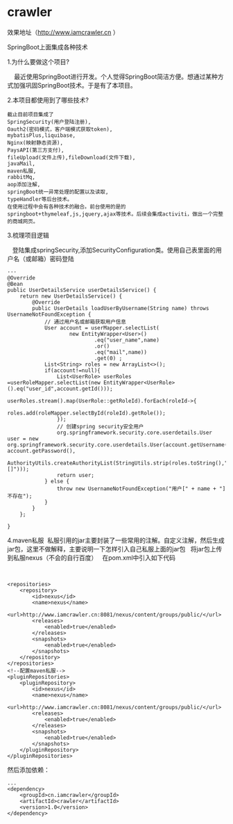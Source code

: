 # crawler
效果地址（http://www.iamcrawler.cn ）

SpringBoot上面集成各种技术

  1.为什么要做这个项目?
  
     	 最近使用SpringBoot进行开发。个人觉得SpringBoot简洁方便。想通过某种方式加强巩固SpringBoot技术。于是有了本项目。
	 
      
  2.本项目都使用到了哪些技术?
  
  	截止目前项目集成了
	SpringSecurity(用户登陆注册),
	Oauth2(密码模式，客户端模式获取token),
	mybatisPlus,liquibase,
	Nginx(映射静态资源),
	PaysAPI(第三方支付),
	fileUpload(文件上传),fileDownload(文件下载),
	javaMail,
	maven私服,
	rabbitMq,
	aop添加注解,
	springBoot统一异常处理的配置以及读取,
	typeHandler等后台技术。
	在使用过程中会有各种技术的融合。前台使用的是的springboot+thymeleaf,js,jquery,ajax等技术。后续会集成activiti，做出一个完整的商城网页。
      
      
      
  3.梳理项目逻辑
    
    
    
    登陆集成springSecurity,添加SecurityConfiguration类。使用自己表里面的用户名（或邮箱）密码登陆
   
    
  
    ···
    @Override
    @Bean
    public UserDetailsService userDetailsService() {
        return new UserDetailsService() {
            @Override
            public UserDetails loadUserByUsername(String name) throws UsernameNotFoundException {
                // 通过用户名或邮箱获取用户信息
                User account = userMapper.selectList(
                        new EntityWrapper<User>()
                                .eq("user_name",name)
                                .or()
                                .eq("mail",name))
                                .get(0) ;
                List<String> roles = new ArrayList<>();
                if(account!=null){
                    List<UserRole> userRoles =userRoleMapper.selectList(new EntityWrapper<UserRole>().eq("user_id",account.getId()));
                    userRoles.stream().map(UserRole::getRoleId).forEach(roleId->{
                        roles.add(roleMapper.selectById(roleId).getRole());
                    });
                    // 创建spring security安全用户
                    org.springframework.security.core.userdetails.User user = new 			org.springframework.security.core.userdetails.User(account.getUsername(), account.getPassword(),
                            AuthorityUtils.createAuthorityList(StringUtils.strip(roles.toString(),"[]")));
                    return user;
                } else {
                    throw new UsernameNotFoundException("用户[" + name + "]不存在");
                }
            }
        };

    }
 4.maven私服
  私服引用的jar主要封装了一些常用的注解。自定义注解，然后生成jar包，这里不做解释，主要说明一下怎样引入自己私服上面的jar包
   将jar包上传到私服nexus（不会的自行百度）
   在pom.xml中引入如下代码
   
   
   
   <!--配置maven私服-->
	<repositories>
		<repository>
			<id>nexus</id>
			<name>nexus</name>
			<url>http://www.iamcrawler.cn:8081/nexus/content/groups/public/</url>
			<releases>
				<enabled>true</enabled>
			</releases>
			<snapshots>
				<enabled>true</enabled>
			</snapshots>
		</repository>
	</repositories>
	<!--配置maven私服-->
	<pluginRepositories>
		<pluginRepository>
			<id>nexus</id>
			<name>nexus</name>
			<url>http://www.iamcrawler.cn:8081/nexus/content/groups/public/</url>
			<releases>
				<enabled>true</enabled>
			</releases>
			<snapshots>
				<enabled>true</enabled>
			</snapshots>
		</pluginRepository>
	</pluginRepositories>
	


然后添加依赖：
	
	
	
	
	...
	<dependency>
		<groupId>cn.iamcrawler</groupId>
		<artifactId>crawler</artifactId>
		<version>1.0</version>
	</dependency>
